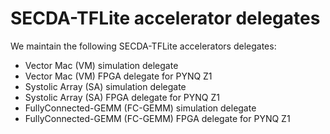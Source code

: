# SECDA-TFLite accelerator delegates
We maintain the following SECDA-TFLite accelerators delegates:
* Vector Mac (VM) simulation delegate
* Vector Mac (VM) FPGA delegate for PYNQ Z1
* Systolic Array (SA) simulation delegate
* Systolic Array (SA) FPGA delegate for PYNQ Z1
* FullyConnected-GEMM  (FC-GEMM) simulation delegate
* FullyConnected-GEMM  (FC-GEMM) FPGA delegate for PYNQ Z1